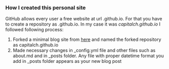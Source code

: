 ### How I created this personal site

GitHub allows every user a free website at url <username>.github.io. For that you have to create a repository as <username>.github.io. In my case it was *capitalch.github.io*
  I followed following process:
  1. Forked a minimal blog site from [here](https://github.com/barryclark/jekyll-now) and named the forked repository as capitalch.github.io
  2. Made necessary changes in _config.yml file and other files such as about.md and in _posts folder. Any file with proper datetime format you add in _posts folder appears as your new blog post
